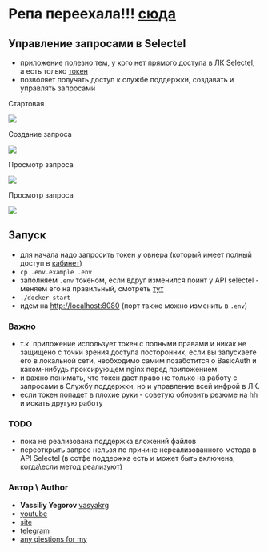 # Репа переехала!!! [сюда](https://github.com/selectel/selectel-hc)

## Управление запросами в Selectel

- приложение полезно тем, у кого нет прямого доступа в ЛК Selectel, а есть только [токен](https://my.selectel.ru/profile/apikeys)
- позволяет получать доступ к службе поддержки, создавать и управлять запросами

Стартовая

![](app/public/dist/img/screen1.png)

Создание запроса

![](app/public/dist/img/screen2.png)

Просмотр запроса

![](app/public/dist/img/screen3.png)

Просмотр запроса

![](app/public/dist/img/screen4.png)


## Запуск
- для начала надо запросить токен у овнера (который имеет полный доступ в [кабинет](https://my.selectel.ru/profile/apikeys))
- `cp .env.example .env`
- заполняем `.env` токеном, если вдруг изменился поинт у API selectel - меняем его на правильный, смотреть [тут](https://developers.selectel.ru/docs/control-panel/tickets/)
- `./docker-start`
- идем на [http://localhost:8080](http://localhost:8080) (порт также можно изменить в `.env`)

### Важно
- т.к. приложение использует токен c полными правами и никак не защищено с точки зрения доступа посторонних, если вы запускаете его в локальной сети, необходимо самим позаботится о BasicAuth и каком-нибудь проксирующем nginx перед приложением
- и важно понимать, что токен дает право не только на работу с запросами в Службу поддержки, но и управление всей инфрой в ЛК.
- если токен попадет в плохие руки - советую обновить резюме на hh и искать другую работу


### TODO
- пока не реализована поддержка вложений файлов
- переоткрыть запрос нельзя по причине нереализованного метода в API Selectel (в сотфе поддержка есть и может быть включена, когда\если метод реализуют)


### Автор \ Author
- **Vassiliy Yegorov** [vasyakrg](https://github.com/vasyakrg)
- [youtube](https://youtube.com/realmanual)
- [site](https://vk.com/realmanual)
- [telegram](https://t.me/realmanual)
- [any qiestions for my](https://t.me/realmanual_group)
